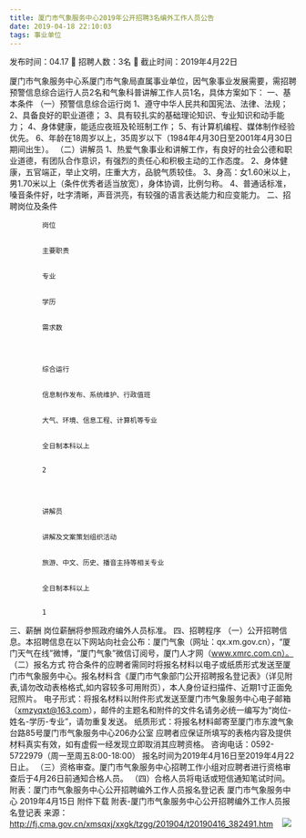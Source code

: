 ```yaml
---
title: 厦门市气象服务中心2019年公开招聘3名编外工作人员公告
date: 2019-04-18 22:10:03
tags: 事业单位
---
```

发布时间：04.17   🌟   招聘人数：3名   🌈   截止时间：2019年4月22日
<!-- more -->
厦门市气象服务中心系厦门市气象局直属事业单位，因气象事业发展需要，需招聘预警信息综合运行人员2名和气象科普讲解工作人员1名，具体方案如下：
一、基本条件
（一）预警信息综合运行岗
1、遵守中华人民共和国宪法、法律、法规；
2、具备良好的职业道德；
3、具有较扎实的基础理论知识、专业知识和动手能力；
4、身体健康，能适应夜班及轮班制工作；
5、有计算机编程、媒体制作经验优先。
6、年龄在18周岁以上，35周岁以下（1984年4月30日至2001年4月30日期间出生）。
（二）讲解员
1、热爱气象事业和讲解工作，有良好的社会公德和职业道德，有团队合作意识，有强烈的责任心和积极主动的工作态度。
2、身体健康，五官端正，举止文明，庄重大方，品貌气质较佳。
3、身高：女1.60米以上，男1.70米以上（条件优秀者适当放宽），身体协调，比例匀称。
4、普通话标准，嗓音条件好，吐字清晰，声音洪亮，有较强的语言表达能力和应变能力。
二、招聘岗位及条件

    
        
            
            岗位
            
            
            主要职责
            
            
            专业
            
            
            学历
            
            
            需求数
            
        
        
            
            综合运行
            
            
            信息制作发布、系统维护、行政值班
            
            
            大气、环境、信息工程、计算机等专业
            
            
            全日制本科以上
            
            
            2
            
        
        
            
            讲解员
            
            
            讲解及文案策划组织活动
            
            
            旅游、中文、历史、播音主持等相关专业
            
            
            全日制本科以上
            
            
            1
            
        
    

三、薪酬
岗位薪酬将参照政府编外人员标准。
四、招聘程序
（一）公开招聘信息。本招聘信息在以下网站向社会公布：厦门气象（网址：qx.xm.gov.cn），“厦门天气在线”微博，“厦门气象”微信订阅号，厦门人才网（www.xmrc.com.cn）。
（二）报名方式
符合条件的应聘者需同时将报名材料以电子或纸质形式发送至厦门市气象服务中心。报名材料含《厦门市气象部门公开招聘报名登记表》（详见附表,请勿改动表格格式,如内容较多可用附页），本人身份证扫描件、近期1寸正面免冠照片。
电子形式：将报名材料以附件形式发送至厦门市气象服务中心电子邮箱（xmzyqxt@163.com），邮件的主题名和附件的文件名请务必统一编写为“岗位-姓名-学历-专业”，请勿重复发送。
纸质形式：将报名材料邮寄至厦门市东渡气象台路85号厦门市气象服务中心206办公室
应聘者应保证所填写的表格内容及提供材料真实有效，如有虚假一经发现立即取消其应聘资格。
咨询电话：0592-5722979（周一至周五8:00-18:00）
报名时间为2019年4月16日至2019年4月22日止。
（三）资格审查。厦门市气象服务中心招聘工作小组对应聘者进行资格审查后于4月26日前通知合格人员。
（四）合格人员将电话或短信通知笔试时间。
附表：厦门市气象服务中心公开招聘编外工作人员报名登记表
厦门市气象服务中心
2019年4月15日
附件下载
附表-厦门市气象服务中心公开招聘编外工作人员报名登记表
来源：
http://fj.cma.gov.cn/xmsqxj/xxgk/tzgg/201904/t20190416_382491.htm
 
 ![](https://cdn.weiweiblog.cn/20181015134814.png)